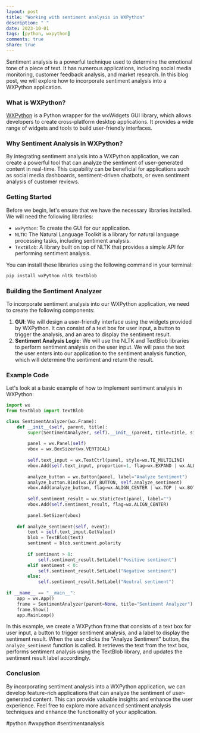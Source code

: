 ```yaml
---
layout: post
title: "Working with sentiment analysis in WXPython"
description: " "
date: 2023-10-01
tags: [python, wxpython]
comments: true
share: true
---
```


Sentiment analysis is a powerful technique used to determine the emotional tone of a piece of text. It has numerous applications, including social media monitoring, customer feedback analysis, and market research. In this blog post, we will explore how to incorporate sentiment analysis into a WXPython application.

### What is WXPython?

[WXPython](https://wxpython.org/) is a Python wrapper for the wxWidgets GUI library, which allows developers to create cross-platform desktop applications. It provides a wide range of widgets and tools to build user-friendly interfaces.

### Why Sentiment Analysis in WXPython?

By integrating sentiment analysis into a WXPython application, we can create a powerful tool that can analyze the sentiment of user-generated content in real-time. This capability can be beneficial for applications such as social media dashboards, sentiment-driven chatbots, or even sentiment analysis of customer reviews.

### Getting Started

Before we begin, let's ensure that we have the necessary libraries installed. We will need the following libraries:

- `wxPython`: To create the GUI for our application.
- `NLTK`: The Natural Language Toolkit is a library for natural language processing tasks, including sentiment analysis.
- `TextBlob`: A library built on top of NLTK that provides a simple API for performing sentiment analysis.

You can install these libraries using the following command in your terminal:

```python
pip install wxPython nltk textblob
```

### Building the Sentiment Analyzer

To incorporate sentiment analysis into our WXPython application, we need to create the following components:

1. **GUI**: We will design a user-friendly interface using the widgets provided by WXPython. It can consist of a text box for user input, a button to trigger the analysis, and an area to display the sentiment result.
2. **Sentiment Analysis Logic**: We will use the NLTK and TextBlob libraries to perform sentiment analysis on the user input. We will pass the text the user enters into our application to the sentiment analysis function, which will determine the sentiment and return the result.

### Example Code

Let's look at a basic example of how to implement sentiment analysis in WXPython:

```python
import wx
from textblob import TextBlob

class SentimentAnalyzer(wx.Frame):
    def __init__(self, parent, title):
        super(SentimentAnalyzer, self).__init__(parent, title=title, size=(400, 300))
        
        panel = wx.Panel(self)
        vbox = wx.BoxSizer(wx.VERTICAL)
        
        self.text_input = wx.TextCtrl(panel, style=wx.TE_MULTILINE)
        vbox.Add(self.text_input, proportion=1, flag=wx.EXPAND | wx.ALL, border=10)
        
        analyze_button = wx.Button(panel, label="Analyze Sentiment")
        analyze_button.Bind(wx.EVT_BUTTON, self.analyze_sentiment)
        vbox.Add(analyze_button, flag=wx.ALIGN_CENTER | wx.TOP | wx.BOTTOM, border=10)
        
        self.sentiment_result = wx.StaticText(panel, label="")
        vbox.Add(self.sentiment_result, flag=wx.ALIGN_CENTER)
        
        panel.SetSizer(vbox)
        
    def analyze_sentiment(self, event):
        text = self.text_input.GetValue()
        blob = TextBlob(text)
        sentiment = blob.sentiment.polarity
        
        if sentiment > 0:
            self.sentiment_result.SetLabel("Positive sentiment")
        elif sentiment < 0:
            self.sentiment_result.SetLabel("Negative sentiment")
        else:
            self.sentiment_result.SetLabel("Neutral sentiment")
        
if __name__ == "__main__":
    app = wx.App()
    frame = SentimentAnalyzer(parent=None, title="Sentiment Analyzer")
    frame.Show()
    app.MainLoop()
```

In this example, we create a WXPython frame that consists of a text box for user input, a button to trigger sentiment analysis, and a label to display the sentiment result. When the user clicks the "Analyze Sentiment" button, the `analyze_sentiment` function is called. It retrieves the text from the text box, performs sentiment analysis using the TextBlob library, and updates the sentiment result label accordingly.

### Conclusion

By incorporating sentiment analysis into a WXPython application, we can develop feature-rich applications that can analyze the sentiment of user-generated content. This can provide valuable insights and enhance the user experience. Feel free to explore more advanced sentiment analysis techniques and enhance the functionality of your application.

#python #wxpython #sentimentanalysis